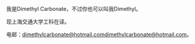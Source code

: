 我是Dimethyl Carbonate，不过你也可以叫我Dimethyl。

现上海交通大学工科在读。

电邮：dimethylcarbonate@hotmail.com<dimethylcarbonate@hotmail.com>。